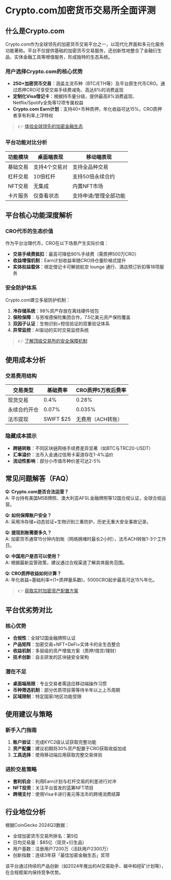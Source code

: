 # Crypto.com加密货币交易所全面评测

## 什么是Crypto.com

Crypto.com作为全球领先的加密货币交易平台之一，以现代化界面和多元化服务功能著称。平台不仅提供基础的加密货币交易服务，还创新性地整合了金融衍生品、实体金融工具等增值服务，形成独特的生态系统。

### 用户选择Crypto.com的核心优势
- **250+加密货币交易**：涵盖主流币种（BTC/ETH等）及平台原生代币CRO。通过质押CRO可享受交易手续费减免、高达8%的消费返现
- **定制化Visa借记卡**：根据持币量分级，提供最高8%消费返现、Netflix/Spotify全免等12项专属权益
- **Crypto.com Earn计划**：支持40+币种质押，年化收益可达15%，CRO质押者享有利率上浮特权

> 👉 [体验全球领先的加密金融生态](https://bit.ly/okx_welcome)

### 平台功能对比分析

| 功能模块       | 桌面端表现             | 移动端表现          |
|----------------|------------------------|---------------------|
| 基础交易       | 支持4个交易对          | 支持全品种交易       |
| 杠杆交易       | 10倍杠杆               | 支持50倍永续合约     |
| NFT交易       | 无集成                 | 内置NFT市场         |
| 卡片服务       | 仅查看状态             | 支持申请/管理全部功能|

## 平台核心功能深度解析

### CRO代币的生态价值
作为平台治理代币，CRO在以下场景产生实际价值：
- **交易手续费抵扣**：最高可降低90%手续费（需质押500万CRO）
- **收益增强机制**：Earn计划收益率随CRO持仓量阶梯式提升
- **实体权益载体**：绑定借记卡可解锁航空 lounge 通行、酒店预订折扣等18项服务

### 安全防护体系
Crypto.com建立多层防护机制：
1. **冷存储系统**：98%资产存放在离线硬件钱包
2. **保险保障**：与劳埃德保险集团合作，7.5亿美元资产保险覆盖
3. **双因子认证**：生物识别+短信验证的双重验证体系
4. **异常监控**：AI驱动的实时交易监控系统

> 👉 [了解顶级交易所的安全保障机制](https://bit.ly/okx_welcome)

## 使用成本分析

### 交易费用结构
| 交易类型       | 基础费率   | CRO质押5万枚后费率 |
|----------------|------------|-------------------|
| 现货交易       | 0.4%       | 0.28%             |
| 永续合约开仓   | 0.07%      | 0.035%            |
| 法币提现       | SWIFT $25  | 无费用（ACH转账） |

### 隐藏成本提示
- **跨链转账**：不同区块链网络手续费差异显著（如BTC与TRC20-USDT）
- **汇率溢价**：法币入金通过信用卡渠道存在1-4%溢价
- **流动性影响**：部分小市值币种价差可达2-5%

## 常见问题解答（FAQ）

**Q: Crypto.com是否合法运营？**  
A: 平台持有美国MSB牌照、澳大利亚AFSL金融牌照等12国合规认证，全球合规运营。

**Q: 如何保障账户安全？**  
A: 采用冷存储+动态验证+生物识别三重防护，历史无重大安全事故记录。

**Q: 提现到账需要多久？**  
A: 加密货币通常15分钟内到账（网络拥堵时最长2小时），法币ACH转账1-3个工作日。

**Q: 中国用户是否可以使用？**  
A: 根据最新监管政策，建议通过合规渠道了解具体服务范围。

**Q: CRO质押收益如何计算？**  
A: 年化收益=基础利率×(1+质押量系数)，5000CRO起步最高可达15%年化。

> 👉 [获取实时加密资产配置方案](https://bit.ly/okx_welcome)

## 平台优劣势对比

### 核心优势
- **合规性**：全球12国金融牌照认证
- **产品矩阵**：加密交易+NFT+DeFi+实体卡的全生态整合
- **收益机制**：多层级的资产增值方案（质押/借贷/理财）
- **技术创新**：自主研发的区块链安全架构

### 潜在不足
- **桌面端局限**：专业交易者需适应移动端操作习惯
- **币种筛选机制**：部分优质项目需等待半年以上上币周期
- **区域限制**：特定国家/地区功能受限

## 使用建议与策略

### 新手入门指南
1. **账户验证**：完成KYC2级认证获取完整功能
2. **资产配置**：建议初期将30%资产配置于CRO获取收益加成
3. **工具选择**：使用移动端应用获取完整交易体验

### 进阶交易策略
- **套利机会**：利用Earn计划与杠杆交易的利差进行对冲
- **NFT投资**：关注平台首发的蓝筹NFT项目
- **跨境支付**：使用Visa卡进行美元等法币的跨境消费结算

## 行业地位分析

根据CoinGecko 2024Q3数据：
- 全球加密货币交易所排名：第5位
- 日均交易量：$85亿（现货+衍生品）
- 用户基数：注册用户7200万（活跃用户2300万）
- 创新指数：连续3年获「最佳加密金融生态」奖项

该平台通过持续的产品创新（如2024年推出的AI交易助手、碳中和挖矿计划等），在合规框架内保持竞争优势。